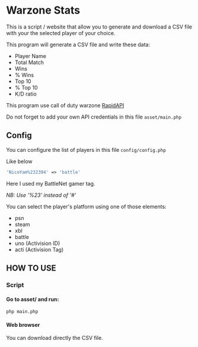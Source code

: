 # Warzone Stats
This is a script / website that allow you to generate and download a CSV file
with your the selected player of your choice.

This program will generate a CSV file and write these data:
* Player Name
* Total Match
* Wins
* % Wins
* Top 10
* % Top 10
* K/D ratio

This program use call of duty warzone [RapidAPI](https://rapidapi.com/elreco/api/call-of-duty-modern-warfare?endpoint=apiendpoint_7b24ab76-c940-42f6-9aac-5993cdc5d777)

Do not forget to add your own API credentials in this file `asset/main.php`

## Config
You can configure the list of players in this file
`config/config.php`

Like below 
```php 
'NicoYam%232394' => 'battle'
```
Here I used my BattleNet gamer tag.

*NB: Use '%23' instead of '#'*

You can select the player's platform using one of those elements:
* psn
* steam
* xbl
* battle
* uno (Activision ID)
* acti (Activision Tag)

## HOW TO USE
### Script
#### Go to asset/ and run:
```
php main.php
```

#### Web browser
You can download directly the CSV file.